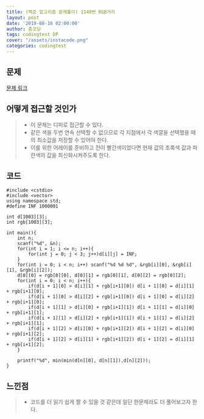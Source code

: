 ```yaml
---
title: (백준 알고리즘 문제풀이) 1149번 RGB거리
layout: post
date: '2019-08-10 02:00:00'
author: 줌코딩
tags: codingtest DP
cover: "/assets/instacode.png"
categories: codingtest
---
```


## 문제

[문제 링크](https://www.acmicpc.net/problem/1149)

## 어떻게 접근할 것인가

>* 이 문제는 디피로 접근할 수 있다.
>* 같은 색을 두번 연속 선택할 수 없으므로 각 지점에서 각 색깔을 선택했을 때의 최소값을 저장할 수 있어야 한다.
>* 이를 위한 어레이를 준비하고 전이 빨간색이었다면 현재 값의 초록색 값과 파란색의 값을 최신화시켜주도록 한다.

## 코드

    #include <cstdio>
    #include <vector>
    using namespace std;
    #define INF 1000001

    int d[1003][3];
    int rgb[1003][3];

    int main(){
        int n;
        scanf("%d", &n);
        for(int i = 1; i <= n; i++){
            for(int j = 0; j < 3; j++)d[i][j] = INF;
        }
        for(int i = 0; i < n; i++) scanf("%d %d %d", &rgb[i][0], &rgb[i][1], &rgb[i][2]);
        d[0][0] = rgb[0][0], d[0][1] = rgb[0][1], d[0][2] = rgb[0][2];
        for(int i = 0; i < n; i++){
            if(d[i + 1][0] > d[i][1] + rgb[i+1][0]) d[i + 1][0] = d[i][1] + rgb[i+1][0];
            if(d[i + 1][0] > d[i][2] + rgb[i+1][0]) d[i + 1][0] = d[i][2] + rgb[i+1][0];
            if(d[i + 1][1] > d[i][0] + rgb[i+1][1]) d[i + 1][1] = d[i][0] + rgb[i+1][1];
            if(d[i + 1][1] > d[i][2] + rgb[i+1][1]) d[i + 1][1] = d[i][2] + rgb[i+1][1];
            if(d[i + 1][2] > d[i][0] + rgb[i+1][2]) d[i + 1][2] = d[i][0] + rgb[i+1][2];
            if(d[i + 1][2] > d[i][1] + rgb[i+1][2]) d[i + 1][2] = d[i][1] + rgb[i+1][2];
        }
        
        printf("%d", min(min(d[n][0], d[n][1]),d[n][2]));
    }

## 느낀점

>* 코드를 더 읽기 쉽게 짤 수 있을 것 같은데 일단 한문제라도 더 풀어보고자 한다.
